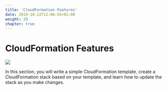 ```yaml
---
title: 'CloudFormation Features'
date: 2019-10-22T12:06:55+01:00
weight: 20
chapter: true
---
```


# CloudFormation Features

![](template-1.png)

In this section, you will write a simple CloudFormation template, 
create a CloudFormation stack based on your template, 
and learn how to update the stack as you make changes.
